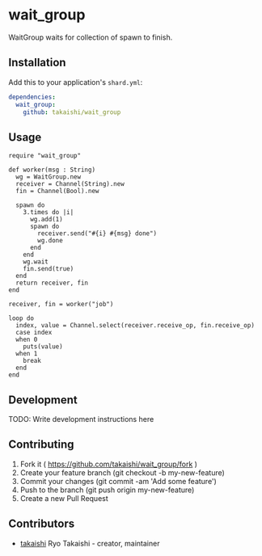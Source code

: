 # wait_group

WaitGroup waits for collection of spawn to finish.

## Installation


Add this to your application's `shard.yml`:

```yaml
dependencies:
  wait_group:
    github: takaishi/wait_group
```


## Usage

```crystal
require "wait_group"

def worker(msg : String)
  wg = WaitGroup.new
  receiver = Channel(String).new
  fin = Channel(Bool).new

  spawn do
    3.times do |i|
      wg.add(1)
      spawn do
        receiver.send("#{i} #{msg} done")
        wg.done
      end
    end
    wg.wait
    fin.send(true)
  end
  return receiver, fin
end

receiver, fin = worker("job")

loop do
  index, value = Channel.select(receiver.receive_op, fin.receive_op)
  case index
  when 0
    puts(value)
  when 1
    break
  end
end
```


## Development

TODO: Write development instructions here

## Contributing

1. Fork it ( https://github.com/takaishi/wait_group/fork )
2. Create your feature branch (git checkout -b my-new-feature)
3. Commit your changes (git commit -am 'Add some feature')
4. Push to the branch (git push origin my-new-feature)
5. Create a new Pull Request

## Contributors

- [takaishi](https://github.com/takaishi) Ryo Takaishi - creator, maintainer
